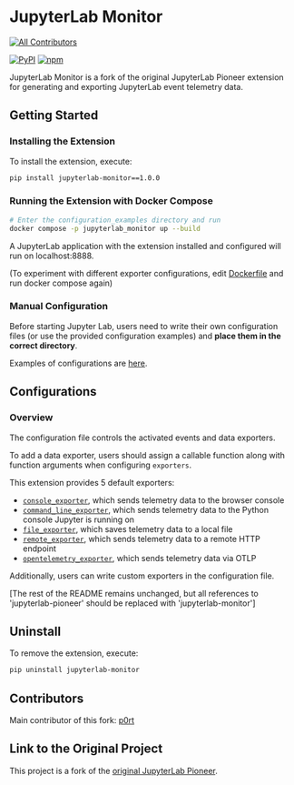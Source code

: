 # JupyterLab Monitor

<!-- ALL-CONTRIBUTORS-BADGE:START - Do not remove or modify this section -->
[![All Contributors](https://img.shields.io/badge/all_contributors-5-orange.svg?style=flat-square)](#contributors-)
<!-- ALL-CONTRIBUTORS-BADGE:END -->

[![PyPI](https://img.shields.io/pypi/v/jupyterlab-monitor.svg)](https://pypi.org/project/jupyterlab-monitor)
[![npm](https://img.shields.io/npm/v/jupyterlab-monitor.svg)](https://www.npmjs.com/package/jupyterlab-monitor)

JupyterLab Monitor is a fork of the original JupyterLab Pioneer extension for generating and exporting JupyterLab event telemetry data.

## Getting Started

### Installing the Extension

To install the extension, execute:

```bash
pip install jupyterlab-monitor==1.0.0
```

### Running the Extension with Docker Compose

```bash
# Enter the configuration_examples directory and run
docker compose -p jupyterlab_monitor up --build
```

A JupyterLab application with the extension installed and configured will run on localhost:8888.

(To experiment with different exporter configurations, edit [Dockerfile](https://github.com/P0rt/jupyterlab-monitor/blob/main/configuration_examples/Dockerfile#L32-L36) and run docker compose again)

### Manual Configuration

Before starting Jupyter Lab, users need to write their own configuration files (or use the provided configuration examples) and **place them in the correct directory**.

Examples of configurations are [here](#configurations).

## Configurations

### Overview

The configuration file controls the activated events and data exporters.

To add a data exporter, users should assign a callable function along with function arguments when configuring `exporters`.

This extension provides 5 default exporters:

- [`console_exporter`](https://github.com/P0rt/jupyterlab-monitor/blob/main/jupyterlab_monitor/default_exporters.py#L22), which sends telemetry data to the browser console
- [`command_line_exporter`](https://github.com/P0rt/jupyterlab-monitor/blob/main/jupyterlab_monitor/default_exporters.py#L48), which sends telemetry data to the Python console Jupyter is running on
- [`file_exporter`](https://github.com/P0rt/jupyterlab-monitor/blob/main/jupyterlab_monitor/default_exporters.py#L76), which saves telemetry data to a local file
- [`remote_exporter`](https://github.com/P0rt/jupyterlab-monitor/blob/main/jupyterlab_monitor/default_exporters.py#L106), which sends telemetry data to a remote HTTP endpoint
- [`opentelemetry_exporter`](https://github.com/P0rt/jupyterlab-monitor/blob/main/jupyterlab_monitor/default_exporters.py#L162), which sends telemetry data via OTLP

Additionally, users can write custom exporters in the configuration file.

[The rest of the README remains unchanged, but all references to 'jupyterlab-pioneer' should be replaced with 'jupyterlab-monitor']

## Uninstall

To remove the extension, execute:

```bash
pip uninstall jupyterlab-monitor
```

## Contributors

Main contributor of this fork: [p0rt](https://github.com/P0rt)

## Link to the Original Project

This project is a fork of the [original JupyterLab Pioneer](https://github.com/educational-technology-collective/jupyterlab-pioneer).